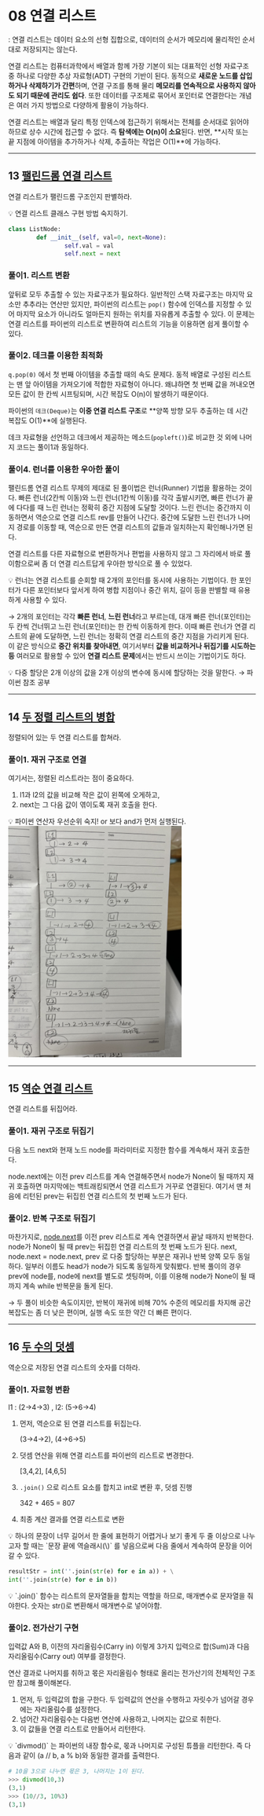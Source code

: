 # 08 연결 리스트
: 연결 리스트는 데이터 요소의 선형 집합으로, 데이터의 순서가 메모리에 물리적인 순서대로 저장되지는 않는다.

연결 리스트는 컴퓨터과학에서 배열과 함께 가장 기본이 되는 대표적인 선형 자료구조 중 하나로 다양한 추상 자료형(ADT) 구현의 기반이 된다. 동적으로 **새로운 노드를 삽입하거나 삭제하기가 간편**하며, 연결 구조를 통해 물리 **메모리를 연속적으로 사용하지 않아도 되기 때문에 관리도 쉽다**. 또한 데이터를 구조체로 묶어서 포인터로 연결한다는 개념은 여러 가지 방법으로 다양하게 활용이 가능하다.

연결 리스트는 배열과 달리 특정 인덱스에 접근하기 위해서는 전체를 순서대로 읽어야 하므로 상수 시간에 접근할 수 없다. 즉 **탐색에는 O(n)이 소요**된다. 반면, **시작 또는 끝 지점에 아이템을 추가하거나 삭제, 추출하는 작업은 O(1)**에 가능하다.

---

## 13 [팰린드롬 연결 리스트](https://leetcode.com/problems/palindrome-linked-list/)

연결 리스트가 팰린드롬 구조인지 판별하라.

<aside>
💡 연결 리스트 클래스 구현 방법 숙지하기.

</aside>

```python
class ListNode:
		def __init__(self, val=0, next=None):
				self.val = val
				self.next = next
```

### 풀이1. 리스트 변환

앞뒤로 모두 추출할 수 있는 자료구조가 필요하다. 일반적인 스택 자료구조는 마지막 요소만 추추라는 연산만 있지만, 파이썬의 리스트는 `pop()` 함수에 인덱스를 지정할 수 있어 마지막 요소가 아니라도 얼마든지 원하는 위치를 자유롭게 추출할 수 있다. 이 문제는 연결 리스트를 파이썬의 리스트로 변환하여 리스트의 기능을 이용하면 쉽게 풀이할 수 있다.

### 풀이2. 데크를 이용한 최적화

`q.pop(0)` 에서 첫 번째 아이템을 추출할 때의 속도 문제다. 동적 배열로 구성된 리스트는 맨 앞 아이템을 가져오기에 적합한 자료형이 아니다. 왜냐하면 첫 번째 값을 꺼내오면 모든 값이 한 칸씩 시프팅되며, 시간 복잡도 O(n)이 발생하기 때문이다.

파이썬의 `데크(Deque)`는 **이중 연결 리스트 구조**로 **양쪽 방향 모두 추출하는 데 시간 복잡도 O(1)**에 실행된다.

데크 자료형을 선언하고 데크에서 제공하는 메소드(`popleft()`)로 비교한 것 외에 나머지 코드는 풀이1과 동일하다.

### 풀이4. 런너를 이용한 우아한 풀이

팰린드롬 연결 리스트 무제의 제대로 된 풀이법은 런너(Runner) 기법을 활용하는 것이다. 빠른 런너(2칸씩 이동)와 느린 런너(1칸씩 이동)를 각각 출발시키면, 빠른 런너가 끝에 다다를 때 느린 런너는 정확히 중간 지점에 도달할 것이다. 느린 런너는 중간까지 이동하면서 역순으로 연결 리스트 rev를 만들어 나간다. 중간에 도달한 느린 런너가 나머지 경로를 이동할 때, 역순으로 만든 연결 리스트의 값들과 일치하는지 확인해나가면 된다.

연결 리스트를 다른 자료형으로 변환하거나 편법을 사용하지 않고 그 자리에서 바로 풀이함으로써 좀 더 연결 리스트답게 우아한 방식으로 풀 수 있었다.

<aside>
💡 런너는 연결 리스트를 순회할 때 2개의 포인터를 동시에 사용하는 기법이다. 한 포인터가 다른 포인터보다 앞서게 하여 병합 지점이나 중간 위치, 길이 등을 판별할 때 유용하게 사용할 수 있다.

</aside>

→ 2개의 포인터는 각각 **빠른 런너**, **느린 런너**라고 부르는데, 대개 빠른 런너(포인터)는 두 칸씩 건너뛰고 느린 런너(포인터)는 한 칸씩 이동하게 한다. 이때 빠른 런너가 연결 리스트의 끝에 도달하면, 느린 런너는 정확히 연결 리스트의 중간 지점을 가리키게 된다. 이 같은 방식으로 **중간 위치를 찾아내면**, 여기서부터 **값을 비교하거나 뒤집기를 시도하는 등** 여러모로 활용할 수 있어 **연결 리스트 문제**에서는 반드시 쓰이는 기법이기도 하다.

<aside>
💡 다중 할당은 2개 이상의 값을 2개 이상의 변수에 동시에 할당하는 것을 말한다.
→ 파이썬 참조 공부
</aside>

---

## 14 [두 정렬 리스트의 병합](https://leetcode.com/problems/merge-two-sorted-lists/)

정렬되어 있는 두 연결 리스트를 합쳐라.

### 풀이1. 재귀 구조로 연결

여기서는, 정렬된 리스트라는 점이 중요하다.

1. l1과 l2의 값을 비교해 작은 값이 왼쪽에 오게하고,
2. next는 그 다음 값이 엮이도록 재귀 호출을 한다.

<aside>
💡 파이썬 연산자 우선순위 숙지! or 보다 and가 먼저 실행된다.

</aside>

<img src="imgs/../../imgs/merge-two-sorted-lists.jpeg" alt="merge-two-sorted-lists" width="70%">

---

## 15 [역순 연결 리스트](https://leetcode.com/problems/reverse-linked-list/)

연결 리스트를 뒤집어라.

### 풀이1. 재귀 구조로 뒤집기

다음 노드 next와 현재 노드 node를 파라미터로 지정한 함수를 계속해서 재귀 호출한다. 

node.next에는 이전 prev 리스트를 계속 연결해주면서 node가 None이 될 때까지 재귀 호출하면 마지막에는 백트래킹되면서 연결 리스트가 거꾸로 연결된다. 여기서 맨 처음에 리턴된 prev는 뒤집힌 연결 리스트의 첫 번째 노드가 된다.

### 풀이2. 반복 구조로 뒤집기

마찬가지로, [node.next](http://node.next)를 이전 prev 리스트로 계속 연결하면서 끝날 때까지 반복한다. node가 None이 될 때 prev는 뒤집힌 연결 리스트의 첫 번째 노드가 된다. next, node.next = node.next, prev 로 다중 할당하는 부분은 재귀나 반복 양쪽 모두 동일하다. 일부러 이름도 head가 node가 되도록 동일하게 맞춰봤다. 반복 풀이의 경우 prev에 node를, node에 next를 별도로 셋팅하며, 이를 이용해 node가 None이 될 때까지 계속 while 반복문을 돌게 된다.

→ 두 풀이 비슷한 속도이지만, 반복이 재귀에 비해 70% 수준의 메모리를 차지해 공간 복잡도는 좀 더 낮은 편이며, 실행 속도 또한 약간 더 빠른 편이다.

---

## 16 [두 수의 덧셈](https://leetcode.com/problems/add-two-numbers/)

역순으로 저장된 연결 리스트의 숫자를 더하라.

### 풀이1. 자료형 변환

l1 : (2→4→3) , l2: (5→6→4)

1. 먼저, 역순으로 된 연결 리스트를 뒤집는다.
    
    (3→4→2), (4→6→5)
    
2. 덧셈 연산을 위해 연결 리스트를 파이썬의 리스트로 변경한다.
    
    [3,4,2], [4,6,5]
    
3. `.join()` 으로 리스트 요소를 합치고 int로 변환 후, 덧셈 진행
    
    342 + 465 = 807
    
4. 최종 계산 결과를 연결 리스트로 변환

<aside>
💡 하나의 문장이 너무 길어서 한 줄에 표현하기 어렵거나 보기 좋게 두 줄 이상으로 나누고자 할 때는 `문장 끝에 역슬래시(\)` 를 넣음으로써 다음 줄에서 계속하여 문장을 이어갈 수 있다.

</aside>

```python
resultStr = int(''.join(str(e) for e in a)) + \
int(''.join(str(e) for e in b))
```

<aside>
💡 `.join()` 함수는 리스트의 문자열들을 합치는 역할을 하므로, 매개변수로 문자열을 줘야한다. 숫자는 str()로 변환해서 매개변수로 넣어야함.

</aside>

### 풀이2. 전가산기 구현

입력값 A와 B, 이전의 자리올림수(Carry in) 이렇게 3가지 입력으로 합(Sum)과 다음 자리올림수(Carry out) 여부를 결정한다.

연산 결과로 나머지를 취하고 몫은 자리올림수 형태로 올리는 전가산기의 전체적인 구조만 참고해 풀이해본다.

1. 먼저, 두 입력값의 합을 구한다. 두 입력값의 연산을 수행하고 자릿수가 넘어갈 경우에는 자리올림수를 설정한다.
2. 넘어간 자리올림수는 다음번 연산에 사용하고, 나머지는 값으로 취한다.
3. 이 값들을 연결 리스트로 만들어서 리턴한다.

<aside>
💡 `divmod()` 는 파이썬의 내장 함수로, 몫과 나머지로 구성된 튜플을 리턴한다. 즉 다음과 같이 (a // b, a % b)와 동일한 결과를 출력한다.

</aside>

```python
# 10을 3으로 나누면 몫은 3, 나머지는 1이 된다.
>>> divmod(10,3)
(3,1)
>>> (10//3, 10%3)
(3,1)
```